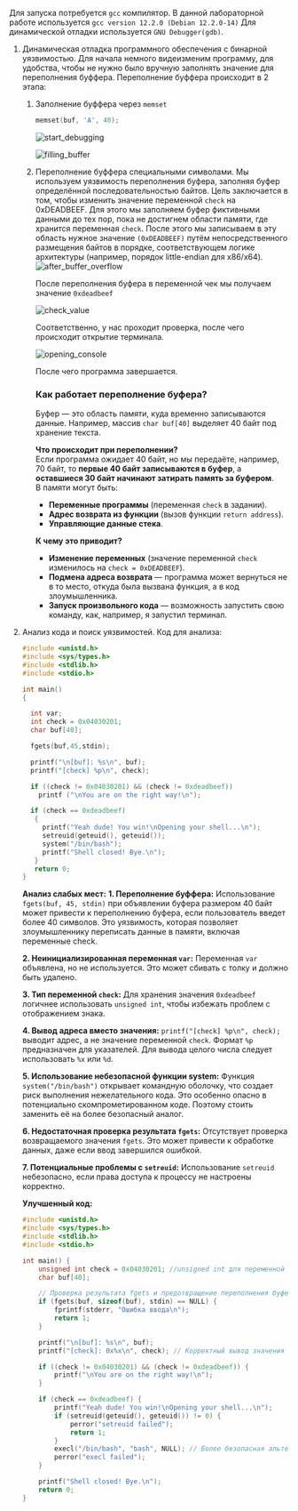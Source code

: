 Для запуска потребуется `gcc` компилятор. В данной лабораторной работе используется `gcc version 12.2.0 (Debian 12.2.0-14)`
Для динамической отладки используется `GNU Debugger(gdb)`.

1. Динамическая отладка программного обеспечения с бинарной уязвимостью.
	Для начала немного видеизменим программу, для удобства, чтобы не нужно было вручную заполнять значение для переполнения буффера. Переполнение буффера происходит в 2 этапа:
	1. Заполнение буффера через `memset`
		```C
		memset(buf, 'A', 40);
		```
		![start_debugging](images/start_debugging.png)

		![filling_buffer](images/filling_buffer.png)
	2. Переполнение буффера специальными символами.
        Мы используем уязвимость переполнения буфера, заполняя буфер определённой последовательностью байтов. Цель заключается в том, чтобы изменить значение переменной `check` на 0xDEADBEEF. Для этого мы заполняем буфер фиктивными данными до тех пор, пока не достигнем области памяти, где хранится переменная `check`. После этого мы записываем в эту область нужное значение `(0xDEADBEEF)` путём непосредственного размещения байтов в порядке, соответствующем логике архитектуры (например, порядок little-endian для x86/x64).
		![after_buffer_overflow](images/after_buffer_overflow.png)
		
		После переполнения буфера в переменной чек мы получаем значение `0xdeadbeef`

		![check_value](images/check_value.png)
		
		Соответственно, у нас проходит проверка, после чего происходит открытие терминала.

		![opening_console](images/opening_console.png)

        После чего программа завершается.
		
		### **Как работает переполнение буфера?**
		Буфер — это область памяти, куда временно записываются данные. Например, массив `char buf[40]` выделяет 40 байт под хранение текста.
		
		**Что происходит при переполнении?**  
		Если программа ожидает 40 байт, но мы передаёте, например, 70 байт, то **первые 40 байт записываются в буфер**, а **оставшиеся 30 байт начинают затирать память за буфером**.  
		В памяти могут быть:
		- **Переменные программы** (переменная `check` в задании).
		- **Адрес возврата из функции** (вызов функции `return address`).
		- **Управляющие данные стека**.
		
		**К чему это приводит?**
		- **Изменение переменных** (значение переменной `check` изменилось на `check = 0xDEADBEEF`).
		- **Подмена адреса возврата** — программа может вернуться не в то место, откуда была вызвана функция, а в код злоумышленника.
		- **Запуск произвольного кода** — возможность запустить свою команду, как, например, я запустил терминал.

2. Анализ кода и поиск уязвимостей.
	Код для анализа:
	```C
	#include <unistd.h>
	#include <sys/types.h>
	#include <stdlib.h>
	#include <stdio.h>
	
	int main()
	{
	
	  int var;
	  int check = 0x04030201;
	  char buf[40];
	
	  fgets(buf,45,stdin);
	
	  printf("\n[buf]: %s\n", buf);
	  printf("[check] %p\n", check);
	
	  if ((check != 0x04030201) && (check != 0xdeadbeef))
	    printf ("\nYou are on the right way!\n");
	
	  if (check == 0xdeadbeef)
	   {
	     printf("Yeah dude! You win!\nOpening your shell...\n");
	     setreuid(geteuid(), geteuid());
	     system("/bin/bash");
	     printf("Shell closed! Bye.\n");
	   }
	   return 0;
	}
	```
	**Анализ слабых мест:**
	**1. Переполнение буффера:**
	Использование `fgets(buf, 45, stdin)` при объявлении буфера размером 40 байт может привести к переполнению буфера, если пользователь введет более 40 символов. Это уязвимость, которая позволяет злоумышленнику переписать данные в памяти, включая переменные check.
	
	**2. Неинициализированная переменная `var`:**
	Переменная `var` объявлена, но не используется. Это может сбивать с толку и должно быть удалено.

	**3. Тип переменной `check`:**
	Для хранения значения `0xdeadbeef` логичнее использовать `unsigned int`, чтобы избежать проблем с отображением знака.
	
	**4. Вывод адреса вместо значения:**
	`printf("[check] %p\n", check);` выводит адрес, а не значение переменной `check`. Формат `%p` предназначен для указателей. Для вывода целого числа следует использовать `%x` или `%d`.
	
	**5. Использование небезопасной функции system:**
	Функция `system("/bin/bash")` открывает командную оболочку, что создает риск выполнения нежелательного кода. Это особенно опасно в потенциально скомпрометированном коде. Поэтому стоить заменить её на более безопасный аналог.
	
	**6. Недостаточная проверка результата `fgets`:**
	Отсутствует проверка возвращаемого значения `fgets`. Это может привести к обработке данных, даже если ввод завершился ошибкой.
	
	**7. Потенциальные проблемы с `setreuid`:**
	Использование `setreuid` небезопасно, если права доступа к процессу не настроены корректно.

	**Улучшенный код:**
	```C
	#include <unistd.h>
	#include <sys/types.h>
	#include <stdlib.h>
	#include <stdio.h>

	int main() {
		unsigned int check = 0x04030201; //unsigned int для переменной check
		char buf[40];

		// Проверка результата fgets и предотвращение переполнения буфера
		if (fgets(buf, sizeof(buf), stdin) == NULL) {
			fprintf(stderr, "Ошибка ввода\n");
			return 1;
		}

		printf("\n[buf]: %s\n", buf);
		printf("[check]: 0x%x\n", check); // Корректный вывод значения check

		if ((check != 0x04030201) && (check != 0xdeadbeef)) {
			printf("\nYou are on the right way!\n");
		}

		if (check == 0xdeadbeef) {
			printf("Yeah dude! You win!\nOpening your shell...\n");
			if (setreuid(geteuid(), geteuid()) != 0) {
				perror("setreuid failed");
				return 1;
			}
			execl("/bin/bash", "bash", NULL); // Более безопасная альтернатива system
			perror("execl failed");
		}

		printf("Shell closed! Bye.\n");
		return 0;
	}

	```
